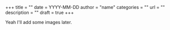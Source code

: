 +++
title = ""
date = YYYY-MM-DD
author = "name"
categories = ""
url = ""
description = "" 
draft = true
+++

Yeah I'll add some images later.

<!--stackedit_data:
eyJoaXN0b3J5IjpbLTE5Mjk4NjI5MDksLTQxMDgyNzc1NV19
-->